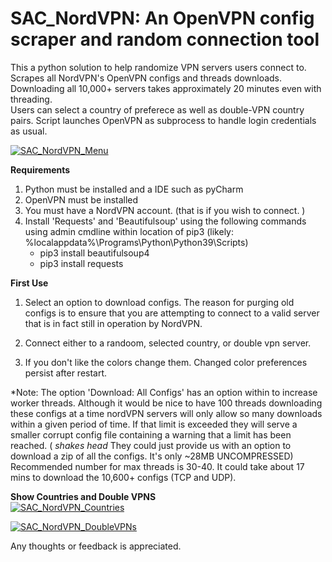 # SAC_NordVPN:  An OpenVPN config scraper and random connection tool
This a python solution to help randomize VPN servers users connect to.  
Scrapes all NordVPN's OpenVPN configs and threads downloads. Downloading all 10,000+ servers takes approximately 20 minutes even with threading.  
Users can select a country of preferece as well as double-VPN country pairs. Script launches OpenVPN as subprocess to handle login credentials as usual. 

[![SAC_NordVPN_Menu](https://github.com/ducksluck/SAC_NORDVPN/blob/main/SAC_NordVPN/Menu.PNG)](#Menu)

**Requirements**  
 1) Python must be installed and a IDE such as pyCharm
 2) OpenVPN must be installed  
 3) You must have a NordVPN account. (that is if you wish to connect. )  
 4) Install 'Requests' and 'Beautifulsoup' using the following commands using admin cmdline within location of pip3 (likely:  %localappdata%\Programs\Python\Python39\Scripts)
	- pip3 install beautifulsoup4
	- pip3 install requests
 

**First Use**  
 1) Select an option to download configs.  The reason for purging old configs is to ensure that you are attempting to connect to a valid server that is in fact still in operation by NordVPN.  
 
 2) Connect either to a randoom, selected country, or double vpn server.

 3) If you don't like the colors change them. Changed color preferences persist after restart.

*Note:  The option 'Download: All Configs' has an option within to increase worker threads. Although it would be nice to have 100 threads downloading these configs at a time nordVPN servers will only allow so many downloads within a given period of time. If that limit is exceeded they will serve a smaller corrupt config file containing a warning that a limit has been reached. ( *shakes head* They could just provide us with an option to download a zip of all the configs. It's only ~28MB UNCOMPRESSED) Recommended number for max threads is 30-40. It could take about 17 mins to download the 10,600+ configs (TCP and UDP).  


**Show Countries and Double VPNS**    
[![SAC_NordVPN_Countries](https://github.com/ducksluck/SAC_NORDVPN/blob/main/SAC_NordVPN/Countries.PNG)](#Countries)
  

[![SAC_NordVPN_DoubleVPNs](https://github.com/ducksluck/SAC_NORDVPN/blob/main/SAC_NordVPN/DoubleVPNs.PNG)](#DoubleVPNs)
 

Any thoughts or feedback is appreciated.
